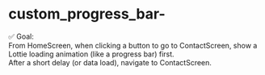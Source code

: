 # custom_progress_bar-
✅ Goal:</br>
From HomeScreen, when clicking a button to go to ContactScreen, show a Lottie loading animation (like a progress bar) first.  </br>
After a short delay (or data load), navigate to ContactScreen.</br>
